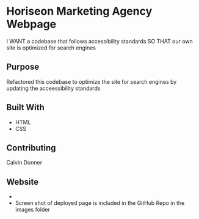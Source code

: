 # Horiseon Marketing Agency Webpage
I WANT a codebase that follows accessibility standards
SO THAT our own site is optimized for search engines

## Purpose
Refactored this codebase to optimize the site for search engines by updating the acceessibility standards

## Built With
* HTML
* CSS

## Contributing
Calvin Donner

## Website
* 
* Screen shot of deployed page is included in the GitHub Repo in the images folder